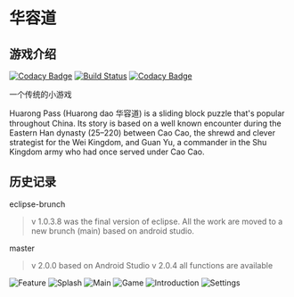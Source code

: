# 华容道

## 游戏介绍

[![Codacy Badge](https://api.codacy.com/project/badge/Grade/b6cb6ac9d7c147859200c8cb3d9935fc)](https://app.codacy.com/manual/whywhom/HuaRongDao?utm_source=github.com&utm_medium=referral&utm_content=whywhom/HuaRongDao&utm_campaign=Badge_Grade_Dashboard)
[![Build Status](https://travis-ci.org/whywhom/HuaRongDao.svg?branch=master)](https://travis-ci.org/whywhom/HuaRongDao)
[![Codacy Badge](https://api.codacy.com/project/badge/Grade/c356f59ac6d14c69b52c820b0e22fbec)](https://www.codacy.com/manual/whywhom/HuaRongDao?utm_source=github.com&amp;utm_medium=referral&amp;utm_content=whywhom/HuaRongDao&amp;utm_campaign=Badge_Grade)

一个传统的小游戏

Huarong Pass (Huarong dao 华容道) is a sliding block puzzle that's popular throughout China. Its story is based on a well known encounter during the Eastern Han dynasty (25–220) between Cao Cao, the shrewd and clever strategist for the Wei Kingdom, and Guan Yu, a commander in the Shu Kingdom army who had once served under Cao Cao.

## 历史记录

eclipse-brunch

>v 1.0.3.8 was the final version of eclipse. All the work are moved to a new brunch (main) based on android studio.

master

>v 2.0.0 based on Android Studio
>v 2.0.4 all functions are available

![Feature](/screenshot/huarongdao-feature-graphic.png)
![Splash](/screenshot/01.png)
![Main](/screenshot/02.png)
![Game](/screenshot/03.png)
![Introduction](/screenshot/04.png)
![Settings](/screenshot/05.png)
